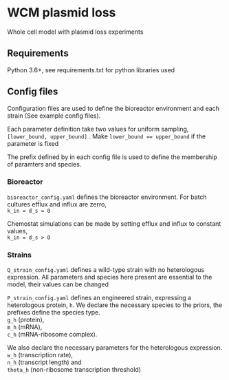 # WCM plasmid loss
Whole cell model with plasmid loss experiments

## Requirements
Python 3.6+, see requirements.txt for python libraries used

## Config files
Configuration files are used to define the bioreactor environment and each strain (See example config files). 

Each parameter definition take two values for uniform sampling, `[lower_bound, upper_bound]` . Make `lower_bound == upper_bound` 
if the parameter is fixed

The prefix defined by in each config file is used to define the membership of paramters and species.

### Bioreactor
`bioreactor_config.yaml` defines the bioreactor environment. For batch cultures efflux and influx are zerro,<br />
`k_in = d_s = 0`

Chemostat simulations can be made by setting efflux and influx to constant values, <br /> `k_in = d_s > 0`

### Strains

`Q_strain_config.yaml` defines a wild-type strain with no heterologous expression. 
All parameters and species here present are essential to the model, their values can be changed


`P_strain_config.yaml` defines an engineered strain, expressing a heterologous protein, `h`. We declare the necessary species
to the priors, the prefixes define the species type. <br /> `g_h` (protein), <br /> `m_h` (mRNA), <br /> `c_h` (mRNA-ribosome complex).


We also declare the necessary parameters for the heterologous expression. <br /> `w_h` (transcription rate), <br /> `n_h` (transcript length) and <br /> `theta_h` (non-ribosome transcription threshold)


